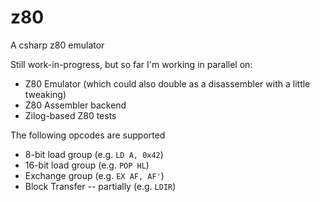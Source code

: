 # z80
A csharp z80 emulator

Still work-in-progress, but so far I'm working in parallel on:

* Z80 Emulator (which could also double as a disassembler with a little tweaking)
* Z80 Assembler backend
* Zilog-based Z80 tests

The following opcodes are supported

* 8-bit load group (e.g. `LD A, 0x42`)
* 16-bit load group (e.g. `POP HL`)
* Exchange group (e.g. `EX AF, AF'`)
* Block Transfer -- partially (e.g. `LDIR`)

